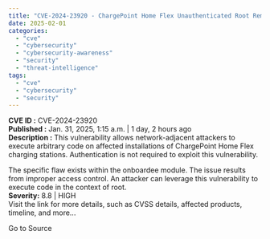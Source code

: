 ```yaml
---
title: "CVE-2024-23920 - ChargePoint Home Flex Unauthenticated Root Remote Code Execution"
date: 2025-02-01
categories: 
  - "cve"
  - "cybersecurity"
  - "cybersecurity-awareness"
  - "security"
  - "threat-intelligence"
tags: 
  - "cve"
  - "cybersecurity"
  - "security"
---
```


**CVE ID :** CVE-2024-23920  
**Published :** Jan. 31, 2025, 1:15 a.m. | 1 day, 2 hours ago  
**Description :** This vulnerability allows network-adjacent attackers to execute arbitrary code on affected installations of ChargePoint Home Flex charging stations. Authentication is not required to exploit this vulnerability.

The specific flaw exists within the onboardee module. The issue results from improper access control. An attacker can leverage this vulnerability to execute code in the context of root.  
**Severity:** 8.8 | HIGH  
Visit the link for more details, such as CVSS details, affected products, timeline, and more...

Go to Source
